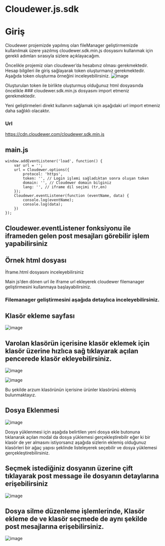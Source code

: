 # Cloudewer.js.sdk

# Giriş
Cloudewer projemizde yapılmış olan fileManager geliştirmemizde kullanılmak üzere yazılmış cloudewer.sdk.min.js dosyasını kullanmak için gerekli adımları sırasıyla sizlere açıklayacağım.

Öncelikle projemiz olan cloudewer’da hesabınız olması gerekmektedir. Hesap bilgileri ile giriş sağlayarak token oluşturmanız gerekmektedir. Aşağıda token oluşturma örneğini inceleyebilirsiniz.
![image](https://github.com/Umutyasar1/Cloudewer.js.sdk/assets/65557830/5824e88c-ebdd-49eb-9226-eb5a32920754)
 

Oluşturulan token ile birlikte oluşturmuş olduğunuz html dosyasında öncelikle ### cloudewer.sdk.min.js dosyasını import etmeniz gerekmektedir.

Yeni geliştirmeleri direkt kullanım sağlamak için aşağıdaki url import etmeniz daha sağlıklı olacaktır.
### Url
https://cdn.cloudewer.com/cloudewer.sdk.min.js


## main.js
```
window.addEventListener('load', function() {
    var url = '';
    url = Cloudewer.options({
        protocol: 'https',
        token: '', // Login işlemi sağladıktan sonra oluşan token  
        domain: '', // Cloudewer domain bilginiz
        lang: '', // iframe dil seçimi (tr,en)
    });
    Cloudewer.eventListener(function (eventName, data) {
        console.log(eventName);
        console.log(data);
    })
});
```

## Cloudewer.eventListener fonksiyonu ile iframeden gelen post mesajları görebilir işlem yapabilirsiniz

## Örnek html dosyası
İframe.html dosyasını inceleyebilirsiniz

Main js’den dönen url ile iframe url ekleyerek cloudewer filemanager geliştirmesini kullanmaya başlayabilirsiniz.

### Filemanager geliştirmesini aşağıda detaylıca inceleyebilirsiniz.

## Klasör ekleme sayfası 
  
![image](https://github.com/Umutyasar1/Cloudewer.js.sdk/assets/65557830/1e37a11a-f2d6-424e-903f-dea30d5c72a0)

 
## Varolan klasörün içerisine klasör eklemek için klasör üzerine hızlıca sağ tıklayarak açılan pencerede klasör ekleyebilirsiniz.
  
![image](https://github.com/Umutyasar1/Cloudewer.js.sdk/assets/65557830/0bbbefc4-72aa-4abb-920e-c3bd88e85634)

![image](https://github.com/Umutyasar1/Cloudewer.js.sdk/assets/65557830/f0f6c628-8d05-4dc3-a1eb-84d8f5c5b798)


Bu şekilde arzum klasörünün içerisine ürünler klasörünü eklemiş bulunmaktayız.

## Dosya Eklenmesi

![image](https://github.com/Umutyasar1/Cloudewer.js.sdk/assets/65557830/5884cf20-dde8-4dee-8ef1-005895b0d8e1)

 
Dosya yüklenmesi için aşağıda belirtilen yeni dosya ekle butonuna tıklanarak açılan modal da dosya yüklemesi gerçekleştirebilir eğer ki bir klasör de yer almasını istiyorsanız aşağıda sizlerin eklemiş olduğunuz klasörleri bir ağaç yapısı şeklinde listeleyerek seçebilir ve dosya yüklemesi gerçekleştirebilirsiniz.

## Seçmek istediğiniz dosyanın üzerine çift tıklayarak post message ile dosyanın detaylarına erişebilirsiniz

 ![image](https://github.com/Umutyasar1/Cloudewer.js.sdk/assets/65557830/af399499-e605-4c11-af65-dce25dd362d0)

## Dosya silme düzenleme işlemlerinde, Klasör ekleme de ve klasör seçmede de aynı şekilde post mesajlarına erişebilirsiniz.

![image](https://github.com/Umutyasar1/Cloudewer.js.sdk/assets/65557830/f2adf935-65e8-43ee-af2f-e08d7275ce23)


 





